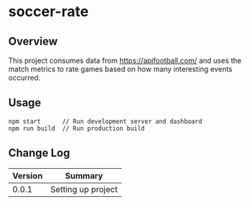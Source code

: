 # soccer-rate

## Overview
This project consumes data from https://apifootball.com/ and uses the match metrics to rate games based on how many interesting events occurred.

## Usage

```
npm start      // Run development server and dashboard
npm run build  // Run production build
```

## Change Log

| Version | Summary                                                                                                            |
|---------|--------------------------------------------------------------------------------------------------------------------|
| 0.0.1   | Setting up project                                                                                                 |